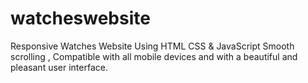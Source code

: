 # watcheswebsite
Responsive Watches Website Using HTML CSS &amp; JavaScript Smooth scrolling , Compatible with all mobile devices and with a beautiful and pleasant user interface.
